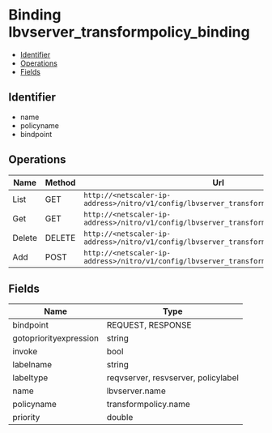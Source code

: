 # Binding lbvserver_transformpolicy_binding

- [Identifier](#identifier)
- [Operations](#operations)
- [Fields](#fields)

## Identifier

- name
- policyname
- bindpoint

## Operations

| Name | Method | Url |
|----|----|----|
| List | GET | `http://<netscaler-ip-address>/nitro/v1/config/lbvserver_transformpolicy_binding` |
| Get | GET | `http://<netscaler-ip-address>/nitro/v1/config/lbvserver_transformpolicy_binding/<name>` |
| Delete | DELETE | `http://<netscaler-ip-address>/nitro/v1/config/lbvserver_transformpolicy_binding/<name>` |
| Add | POST | `http://<netscaler-ip-address>/nitro/v1/config/lbvserver_transformpolicy_binding` |

## Fields

| Name | Type |
|----|----|
| bindpoint | REQUEST, RESPONSE |
| gotopriorityexpression | string |
| invoke | bool |
| labelname | string |
| labeltype | reqvserver, resvserver, policylabel |
| name | lbvserver.name |
| policyname | transformpolicy.name |
| priority | double |

